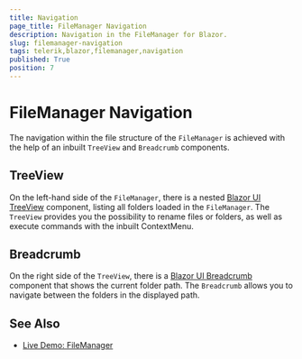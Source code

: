 ```yaml
---
title: Navigation
page_title: FileManager Navigation
description: Navigation in the FileManager for Blazor.
slug: filemanager-navigation
tags: telerik,blazor,filemanager,navigation
published: True
position: 7
---
```


# FileManager Navigation

The navigation within the file structure of the `FileManager` is achieved with the help of an inbuilt `TreeView` and `Breadcrumb` components.

## TreeView

On the left-hand side of the `FileManager`, there is a nested [Blazor UI TreeView](slug:treeview-overview) component, listing all folders loaded in the `FileManager`. The `TreeView` provides you the possibility to rename files or folders, as well as execute commands with the inbuilt ContextMenu.

## Breadcrumb

On the right side of the `TreeView`, there is a [Blazor UI Breadcrumb](slug:breadcrumb-overview) component that shows the current folder path. The `Breadcrumb` allows you to navigate between the folders in the displayed path.

## See Also

* [Live Demo: FileManager](https://demos.telerik.com/blazor-ui/filemanager/overview)
